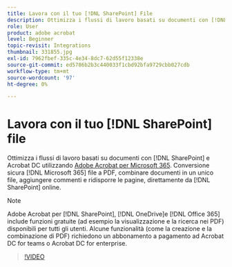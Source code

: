 ```yaml
---
title: Lavora con il tuo [!DNL SharePoint] File
description: Ottimizza i flussi di lavoro basati su documenti con [!DNL SharePoint] e Acrobat DC con Adobe Acrobat per [!DNL Microsoft 365]
role: User
product: adobe acrobat
level: Beginner
topic-revisit: Integrations
thumbnail: 331855.jpg
exl-id: 7962fbef-335c-4e34-8dc7-62d55f12338e
source-git-commit: ed5786b2b3c440033f1cbd92bfa9729cbb027cdb
workflow-type: tm+mt
source-wordcount: '97'
ht-degree: 0%

---
```


# Lavora con il tuo [!DNL SharePoint] file

Ottimizza i flussi di lavoro basati su documenti con [!DNL SharePoint] e Acrobat DC utilizzando [Adobe Acrobat per Microsoft 365](https://appsource.microsoft.com/en-us/product/web-apps/adobeinc.adobe-document-cloud-pdf?tab=Overview). Conversione sicura [!DNL Microsoft 365] file a PDF, combinare documenti in un unico file, aggiungere commenti e ridisporre le pagine, direttamente da [!DNL SharePoint] online.

>[!NOTE]
>
>Adobe Acrobat per [!DNL SharePoint], [!DNL OneDrive]e [!DNL Office 365] include funzioni gratuite (ad esempio la visualizzazione e la ricerca nei PDF) disponibili per tutti gli utenti. Alcune funzionalità (come la creazione e la combinazione di PDF) richiedono un abbonamento a pagamento ad Acrobat DC for teams o Acrobat DC for enterprise.

>[!VIDEO](https://video.tv.adobe.com/v/331855?hidetitle=true)
